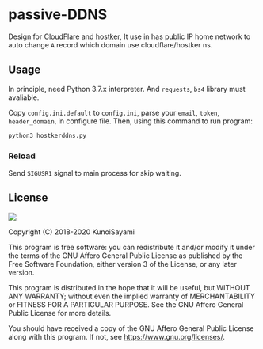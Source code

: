 # passive-DDNS

Design for [CloudFlare](https://cloudflare.com) and [hostker](https://zhujike.com), It use in has public IP home network to auto change `A` record which domain use cloudflare/hostker ns.

## Usage

In principle, need Python 3.7.x interpreter. And `requests`, `bs4` library must avaliable.

Copy `config.ini.default` to `config.ini`, parse your `email`, `token`, `header_domain`, in configure file. Then, using this command to run program:

```bash
python3 hostkerddns.py
```

### Reload

Send `SIGUSR1` signal to main process for skip waiting.

## License

[![](https://www.gnu.org/graphics/agplv3-155x51.png)](https://www.gnu.org/licenses/agpl-3.0.txt)

Copyright (C) 2018-2020 KunoiSayami

This program is free software: you can redistribute it and/or modify it under the terms of the GNU Affero General Public License as published by the Free Software Foundation, either version 3 of the License, or any later version.

This program is distributed in the hope that it will be useful, but WITHOUT ANY WARRANTY; without even the implied warranty of MERCHANTABILITY or FITNESS FOR A PARTICULAR PURPOSE. See the GNU Affero General Public License for more details.

You should have received a copy of the GNU Affero General Public License along with this program. If not, see <https://www.gnu.org/licenses/>.
